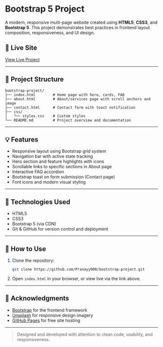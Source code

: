 # Bootstrap 5 Project

A modern, responsive multi-page website created using **HTML5**, **CSS3**, and **Bootstrap 5**. This project demonstrates best practices in frontend layout composition, responsiveness, and UI design.

## 🔗 Live Site
[View Live Project](https://pranayy008.github.io/bootstrap-project/)

---

## 📁 Project Structure
```
bootstrap-project/
├── index.html        # Home page with hero, cards, FAQ
├── about.html        # About/services page with scroll anchors and image
├── contact.html      # Contact form with toast notification
├── css/
│   └── styles.css    # Custom styles
└── README.md         # Project overview and documentation
```

---

## 💡 Features
- Responsive layout using Bootstrap grid system
- Navigation bar with active state tracking
- Hero section and feature highlights with icons
- Scrollable links to specific sections in About page
- Interactive FAQ accordion
- Bootstrap toast on form submission (Contact page)
- Font icons and modern visual styling

---

## 🚀 Technologies Used
- HTML5
- CSS3
- Bootstrap 5 (via CDN)
- Git & GitHub for version control and deployment

---

## 📌 How to Use
1. Clone the repository:
   ```bash
   git clone https://github.com/Pranayy008/bootstrap-project.git
   ```
2. Open `index.html` in your browser, or view live via the link above.

---

## 🙌 Acknowledgments
- [Bootstrap](https://getbootstrap.com/) for the frontend framework
- [Unsplash](https://unsplash.com/) for responsive design imagery
- [GitHub Pages](https://pages.github.com/) for free site hosting

---

> Designed and developed with attention to clean code, usability, and responsiveness.
